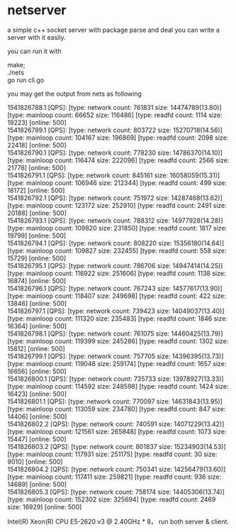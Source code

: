 # netserver

a simple c++ socket server with package parse and deal
you can write a server with it easily.


you can run it with 

make;<br>
./nets<br>
go run cli.go<br>

you may get the output from nets as following

1541826788.1 [QPS]:  [type: network count: 761831 size: 14474789(13.80)] [type: mainloop count: 66652 size: 116486] [type: readfd count: 1114 size: 19223] [online: 500]<br>
1541826789.1 [QPS]:  [type: network count: 803722 size: 15270718(14.56)] [type: mainloop count: 104167 size: 196869] [type: readfd count: 2098 size: 22418] [online: 500]<br>
1541826790.1 [QPS]:  [type: network count: 778230 size: 14786370(14.10)] [type: mainloop count: 116474 size: 222096] [type: readfd count: 2566 size: 21778] [online: 500]<br>
1541826791.1 [QPS]:  [type: network count: 845161 size: 16058059(15.31)] [type: mainloop count: 106946 size: 212344] [type: readfd count: 499 size: 18172] [online: 500]<br>
1541826792.1 [QPS]:  [type: network count: 751972 size: 14287468(13.62)] [type: mainloop count: 123172 size: 252910] [type: readfd count: 2491 size: 20188] [online: 500]<br>
1541826793.1 [QPS]:  [type: network count: 788312 size: 14977928(14.28)] [type: mainloop count: 109820 size: 231850] [type: readfd count: 1817 size: 19799] [online: 500]<br>
1541826794.1 [QPS]:  [type: network count: 808220 size: 15356180(14.64)] [type: mainloop count: 109827 size: 232455] [type: readfd count: 558 size: 15729] [online: 500]<br>
1541826795.1 [QPS]:  [type: network count: 786706 size: 14947414(14.25)] [type: mainloop count: 116922 size: 251606] [type: readfd count: 1138 size: 16874] [online: 500]<br>
1541826796.1 [QPS]:  [type: network count: 767243 size: 14577617(13.90)] [type: mainloop count: 118407 size: 249698] [type: readfd count: 422 size: 13846] [online: 500]<br>
1541826797.1 [QPS]:  [type: network count: 739423 size: 14049037(13.40)] [type: mainloop count: 111320 size: 235483] [type: readfd count: 1846 size: 16364] [online: 500]<br>
1541826798.1 [QPS]:  [type: network count: 761075 size: 14460425(13.79)] [type: mainloop count: 119399 size: 245286] [type: readfd count: 1302 size: 15812] [online: 500]<br>
1541826799.1 [QPS]:  [type: network count: 757705 size: 14396395(13.73)] [type: mainloop count: 119046 size: 259174] [type: readfd count: 1657 size: 16656] [online: 500]<br>
1541826800.1 [QPS]:  [type: network count: 735733 size: 13978927(13.33)] [type: mainloop count: 114592 size: 248598] [type: readfd count: 1424 size: 16423] [online: 500]<br>
1541826801.1 [QPS]:  [type: network count: 770097 size: 14631843(13.95)] [type: mainloop count: 113059 size: 234780] [type: readfd count: 847 size: 14406] [online: 500]<br>
1541826802.2 [QPS]:  [type: network count: 740591 size: 14071229(13.42)] [type: mainloop count: 121561 size: 265848] [type: readfd count: 1073 size: 15447] [online: 500]<br>
1541826803.2 [QPS]:  [type: network count: 801837 size: 15234903(14.53)] [type: mainloop count: 117931 size: 251175] [type: readfd count: 30 size: 9010] [online: 500]<br>
1541826804.2 [QPS]:  [type: network count: 750341 size: 14256479(13.60)] [type: mainloop count: 117411 size: 259821] [type: readfd count: 936 size: 14689] [online: 500]<br>
1541826805.3 [QPS]:  [type: network count: 758174 size: 14405306(13.74)] [type: mainloop count: 152302 size: 325694] [type: readfd count: 2469 size: 16929] [online: 500]<br>


Intel(R) Xeon(R) CPU E5-2620 v3 @ 2.40GHz * 8， run both server & client.
